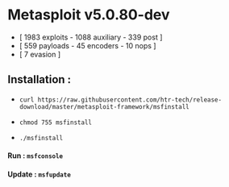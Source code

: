 # Metasploit v5.0.80-dev
+ [ 1983 exploits - 1088 auxiliary - 339 post       ]
+ [ 559 payloads - 45 encoders - 10 nops            ]
+ [ 7 evasion                                       ]

## Installation :

+ ```curl https://raw.githubusercontent.com/htr-tech/release-download/master/metasploit-framework/msfinstall```

+ ```chmod 755 msfinstall```

+ ```./msfinstall```

#### Run : ```msfconsole```

#### Update : ```msfupdate```

